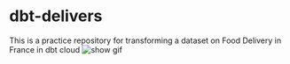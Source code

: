 # dbt-delivers
 This is a practice repository for transforming a dataset on Food Delivery in France in dbt cloud
![show gif](https://media1.giphy.com/media/v1.Y2lkPTc5MGI3NjExdHMyZ2Y1Z2M0aGVuY2EyNzEwYzNpaGdudTE4YXozNHh6OTE2bHI4cCZlcD12MV9pbnRlcm5hbF9naWZfYnlfaWQmY3Q9cw/JTV20l0MqCOV291SHb/giphy.gif)

